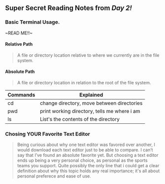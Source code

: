 ## **Super Secret** Reading Notes from *Day 2!*
### Basic Terminal Usage.
~READ ME!!~

#### **Relative Path**

>A file or directory location relative to where we currently are in the file system.

#### **Absolute Path**

>A file or directory location in relation to the root of the file system.

Commands | Explained
---------|----------
cd | change directory, move between directories
pwd | print working directory, tells me where i am
ls | List's the contents of the directory

### **Chosing YOUR Favorite Text Editor**
>Being curious about why one text editor was favored over another, I would download each text editor just to be able to compare. I can’t say that I’ve found an absolute favorite yet. But choosing a text editor ends up being a very personal choice, as personal as the sports teams you support.
Quite possibly the only line that i could get a clear definition about why this topic holds any real importance; it's all about personal preferece and ease of use.
